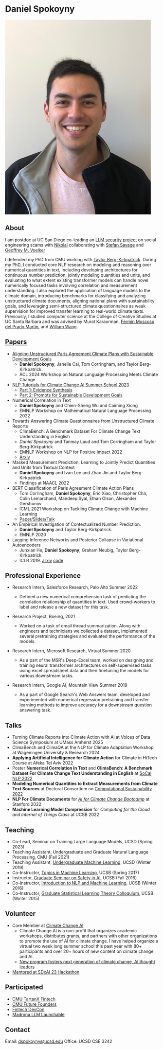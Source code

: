 # Daniel Spokoyny
![pic](resources/bio.jpeg)

## About
I am postdoc at UC San Diego co-leading an [LLM security project](https://sms-analytics.sysnet.ucsd.edu/) on social engineering scams with [Nikolai](https://nvog.github.io/)
collaborating with [Stefan Savage](https://cseweb.ucsd.edu/~savage/) and [Geoffrey M. Voelker](https://cseweb.ucsd.edu/~voelker/)

I defended my PhD from CMU working with [Taylor Berg-Kirkpatrick](https://cseweb.ucsd.edu/~tberg/). During my PhD, I conducted core NLP research on modeling and reasoning over numerical quantities in text, including developing architectures for continuous number prediction, jointly modeling quantities and units, and evaluating to what extent existing transformer models can handle novel numerically focused tasks involving correlation and measurement understanding. I also explored the application of language models to the climate domain, introducing benchmarks for classifying and analyzing unstructured climate documents, aligning national plans with sustainability goals, and leveraging semi-structured climate questionnaires as weak supervision for improved transfer learning to real-world climate texts.
Previously, I studied computer science at the College of Creative Studies at UC Santa Barbara and was advised by Murat Karaorman, [Fermin Moscoso del Prado Martin](https://www.jesus.cam.ac.uk/people/Fermin-Moscoso-del-Prado-Martin), and [William Wang](https://sites.cs.ucsb.edu/~william/).

## [Papers](https://www.semanticscholar.org/author/Daniel-M.-Spokoyny/2064240141)
- [Aligning Unstructured Paris Agreement Climate Plans with Sustainable Development Goals](https://aclanthology.org/2024.climatenlp-1.17.pdf)
    - **Daniel Spokoyny**, Janelle Cai, Tom Corringham, and Taylor Berg-Kirkpatrick.
    - ACL 2024 Workshop on Natural Language Processing Meets Climate Change
- [NLP Tutorials for Climate Change AI Summer School 2023](https://github.com/dspoka/ccai-nlp-tutorial-2023)
    - [Part 1: Evidence Synthesis](https://github.com/dspoka/ccai-nlp-tutorial-2023/blob/main/1_evidence_synthesis.ipynb)
    - [Part 2: Prompts for Sustainable Development Goals](https://github.com/dspoka/ccai-nlp-tutorial-2023/blob/main/2_paris_prompts.ipynb)
- Numerical Correlation in Text
    + **Daniel Spokoyny** and Chien-Sheng Wu and Caiming Xiong
    + EMNLP Workshop on Mathematical Natural Language Processing 2022
- Towards Answering Climate Questionnaires from Unstructured Climate Reports
    - ClimaBench: A Benchmark Dataset For Climate Change Text Understanding in English
    + *Daniel Spokoyny* and Tanmay Laud and Tom Corringham and Taylor Berg-Kirkpatrick
    + EMNLP Workshop on NLP for Positive Impact 2022
    + [Arxiv](https://arxiv.org/abs/2301.04253)
- Masked Measurement Prediction: Learning to Jointly Predict Quantities and Units from Textual Context
    + **Daniel Spokoyny** and Ivan Lee and Zhao Jin and Taylor Berg-Kirkpatrick
    + Findings at NAACL 2022
- BERT Classification of Paris Agreement Climate Action Plans
    + Tom Corringham, **Daniel Spokoyny**, Eric Xiao, Christopher Cha, Colin Lemarchand, Mandeep Syal, Ethan Olson, Alexander Gershunov
    + ICML 2021 Workshop on Tackling Climate Change with Machine Learning
    + [Paper/Slides/Talk](https://www.climatechange.ai/papers/icml2021/45)
- An Empirical Investigation of Contextualized Number Prediction. 
    + **Daniel Spokoyny** and Taylor Berg-Kirkpatrick.
    + EMNLP 2020  
- Lagging Inference Networks and Posterior Collapse in Variational Autoencoders
    + Junxian He, **Daniel Spokoyny**, Graham Neubig, Taylor Berg-Kirkpatrick
    + ICLR 2019. [arxiv](https://arxiv.org/abs/1901.05534) [code](https://github.com/jxhe/vae-lagging-encoder)

## Professional Experience
- Research Intern, Salesforce Research, Palo Alto Summer 2022 
    - Defined a new numerical comprehension task of predicting the correlation relationship of quantities in text. Used crowd-workers to label and release a new dataset for this task.

- Research Project, Boeing, 2021
    + Worked on a task of email thread summarization. Along with engineers and technicians we collected a dataset, implemented several pretraining strategies and evaluated the performance of the models.
    
- Research Intern, Microsoft Research, Virtual Summer 2020
    - As a part of the MSR's Deep-Excel team, worked on designing and training neural transformer architectures on self-supervised tasks using excel spreadsheet data and then finetuning the models for various downstream tasks.

- Research Intern, Google AI, Mountain View Summer 2019
    - As a part of Google Search's Web Answers team, developed and experimented with numerical regression pretraining and transfer learning methods to improve accuracy for a downstream question answering task.

## Talks
- Turning Climate Reports into Climate Action with AI at Voices of Data Science Symposium at UMass Amherst 2025
- ClimaBench and ClimaQA at the NLP for Climate Adaptation Workshop at Wageningen University & Research 2024
- **Applying Artificial Intelligence for Climate Action** for Climate in HiTech Course at Afeka Tel Aviv 2022
- Poster **Numerical Correlation in Text** and **ClimaBench: A Benchmark Dataset For Climate Change Text Understanding in English** at [SoCal NLP 2022](https://socalnlp.github.io/symp22/index.html)
- **Modeling Numerical Quantities to Extract Measurements from Climate Text Sources** at Doctoral Consortium on [Computational Sustainability 2022](http://www.compsust.net/compsust-2022/program.php)
- **NLP For Climate Documents** for *[AI for Climate Change Bootcamp](https://stanfordmlgroup.github.io/programs/aicc-bootcamp/#:~:text=The%20AI%20for%20Climate%20Change,research%20on%20high%20impact%20problems.)* at Stanford 2022
- **Machine Learning Model Compression** for *Computing for the Cloud and Internet of Things Class* at UCSB 2022

## Teaching
- Co-Lead, Seminar on Training Large Language Models, UCSD (Spring 2023)
- Teaching Assistant, Undergraduate and Graduate Natural Language Processing, CMU (Fall 2021)
- Teaching Assistant, [Undergraduate Machine Learning](https://cseweb.ucsd.edu/classes/wi19/cse151-b/), UCSD (Winter 2019)
- Co-Instructor, [Topics in Machine Learning](https://ccs-machine-learning-course.github.io/), UCSB (Spring 2017)
- Instructor, [Graduate Seminar on Safety in AI](https://ai-safety.github.io/), UCSB (Fall 2016)
- Co-Instructor, [Introduction to NLP and Machine Learning](http://computer-learning.github.io/class/), UCSB (Winter 2016)
- Co-Instructor, [Graduate Statistical Learning Theory Colloquium](http://statistical-learning.github.io/), UCSB (Winter 2015)


## Volunteer
- Core Member at [Climate Change AI](https://www.climatechange.ai/)
    - Climate Change AI is a non-profit that organizes academic workshops, distributes grants, and partners with other organizations to promote the use of AI for climate change. I have helped organize a virtual two week long summer school this past year with 80+ participants and over 20+ hours of new content on climate change and AI.
    - [New program fosters next generation of climate change, AI thought leaders](https://data.berkeley.edu/news/new-program-fosters-next-generation-climate-change-ai-thought-leaders)
- [Mentored at SDxAI 23 Hackathon](https://lu.ma/sdxai)

## Participated
- [CMU TartanX Fintech](https://www.tartanx.co/fintech)
- [CMU Future Founders](https://www.cmute.io/future-founder)
- [Fintech DevCon](https://fintechdevcon.io/)
- [Madrona LLM Launchable](https://www.madronavl.com/launchable/foundation-models)

## Contact
Email: dspokoyny@ucsd.edu
Office: UCSD CSE 3242

